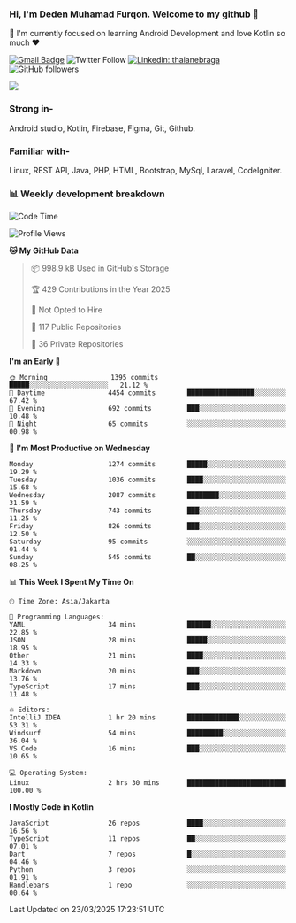 ### Hi, I'm Deden Muhamad Furqon. Welcome to my github 👋

<!--
**furqoncreative/furqoncreative** is a ✨ _special_ ✨ repository because its `README.md` (this file) appears on your GitHub profile.

Here are some ideas to get you started:

- 🔭 I’m currently working on ...
- 👯 I’m looking to collaborate on ...
- 🤔 I’m looking for help with ...
- 💬 Ask me about ...
- 📫 How to reach me: ...
- 😄 Pronouns: ...
- ⚡ Fun fact: ...
-->

  🌱 I'm currently focused on learning Android Development and love Kotlin so much ❤ 

[![Gmail Badge](https://img.shields.io/badge/-furqoncreative24@gmail.com-c14438?style=flat-square&logo=Gmail&logoColor=white&link=mailto:furqoncreative24@gmail.com)](mailto:furqoncreative24@gmail.com)
![Twitter Follow](https://img.shields.io/twitter/follow/furqoncreative?label=Follow)
[![Linkedin: thaianebraga](https://img.shields.io/badge/-Deden_Muhamad_Furqon-blue?style=flat-square&logo=Linkedin&logoColor=white&link=https://www.linkedin.com/in/anmol-p-singh/)](https://www.linkedin.com/in/furqoncreative/)
![GitHub followers](https://img.shields.io/github/followers/furqoncreative?label=Follow&style=social)

<img src="https://github-readme-stats.sera5-dev.vercel.app/api?username=furqoncreative&hide=stars&show_icons=true&count_private=true&include_all_commits=true&title_color=#008080&icon_color=#008080&hide_border=true" width="">

### Strong in-

Android studio, Kotlin, Firebase, Figma, Git, Github.

### Familiar with-
Linux, REST API, Java, PHP, HTML, Bootstrap, MySql, Laravel, CodeIgniter.

### 📊 Weekly development breakdown

<!--START_SECTION:waka-->
![Code Time](http://img.shields.io/badge/Code%20Time-2%2C862%20hrs%2044%20mins-blue)

![Profile Views](http://img.shields.io/badge/Profile%20Views-0-blue)

**🐱 My GitHub Data** 

> 📦 998.9 kB Used in GitHub's Storage 
 > 
> 🏆 429 Contributions in the Year 2025
 > 
> 🚫 Not Opted to Hire
 > 
> 📜 117 Public Repositories 
 > 
> 🔑 36 Private Repositories 
 > 
**I'm an Early 🐤** 

```text
🌞 Morning                1395 commits        █████░░░░░░░░░░░░░░░░░░░░   21.12 % 
🌆 Daytime                4454 commits        █████████████████░░░░░░░░   67.42 % 
🌃 Evening                692 commits         ███░░░░░░░░░░░░░░░░░░░░░░   10.48 % 
🌙 Night                  65 commits          ░░░░░░░░░░░░░░░░░░░░░░░░░   00.98 % 
```
📅 **I'm Most Productive on Wednesday** 

```text
Monday                   1274 commits        █████░░░░░░░░░░░░░░░░░░░░   19.29 % 
Tuesday                  1036 commits        ████░░░░░░░░░░░░░░░░░░░░░   15.68 % 
Wednesday                2087 commits        ████████░░░░░░░░░░░░░░░░░   31.59 % 
Thursday                 743 commits         ███░░░░░░░░░░░░░░░░░░░░░░   11.25 % 
Friday                   826 commits         ███░░░░░░░░░░░░░░░░░░░░░░   12.50 % 
Saturday                 95 commits          ░░░░░░░░░░░░░░░░░░░░░░░░░   01.44 % 
Sunday                   545 commits         ██░░░░░░░░░░░░░░░░░░░░░░░   08.25 % 
```


📊 **This Week I Spent My Time On** 

```text
🕑︎ Time Zone: Asia/Jakarta

💬 Programming Languages: 
YAML                     34 mins             ██████░░░░░░░░░░░░░░░░░░░   22.85 % 
JSON                     28 mins             █████░░░░░░░░░░░░░░░░░░░░   18.95 % 
Other                    21 mins             ████░░░░░░░░░░░░░░░░░░░░░   14.33 % 
Markdown                 20 mins             ███░░░░░░░░░░░░░░░░░░░░░░   13.76 % 
TypeScript               17 mins             ███░░░░░░░░░░░░░░░░░░░░░░   11.48 % 

🔥 Editors: 
IntelliJ IDEA            1 hr 20 mins        █████████████░░░░░░░░░░░░   53.31 % 
Windsurf                 54 mins             █████████░░░░░░░░░░░░░░░░   36.04 % 
VS Code                  16 mins             ███░░░░░░░░░░░░░░░░░░░░░░   10.65 % 

💻 Operating System: 
Linux                    2 hrs 30 mins       █████████████████████████   100.00 % 
```

**I Mostly Code in Kotlin** 

```text
JavaScript               26 repos            ████░░░░░░░░░░░░░░░░░░░░░   16.56 % 
TypeScript               11 repos            ██░░░░░░░░░░░░░░░░░░░░░░░   07.01 % 
Dart                     7 repos             █░░░░░░░░░░░░░░░░░░░░░░░░   04.46 % 
Python                   3 repos             ░░░░░░░░░░░░░░░░░░░░░░░░░   01.91 % 
Handlebars               1 repo              ░░░░░░░░░░░░░░░░░░░░░░░░░   00.64 % 
```




 Last Updated on 23/03/2025 17:23:51 UTC
<!--END_SECTION:waka-->
